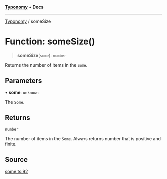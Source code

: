 [**Typonomy**](../README.md) • **Docs**

***

[Typonomy](../globals.md) / someSize

# Function: someSize()

> **someSize**(`some`): `number`

Returns the number of items in the `Some`.

## Parameters

• **some**: `unknown`

The `Some`.

## Returns

`number`

The number of items in the `Some`. Always returns number that is positive and finite.

## Source

[some.ts:92](https://github.com/softcraft-development/typonomy/blob/dfbcc96600b9b9b8c6faf47f3caef423e4f1568c/src/some.ts#L92)
